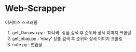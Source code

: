 # Web-Scrapper
이커머스 스크래핑

1. get_Danawa.py : '다나와' 상품 검색 후 순위와 상세 이미지 크롤링
2. get_ebay.py : 'ebay' 상품 검색 후 순위와 상세 이미지 크롤링
3. note.py : 연습장